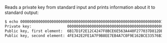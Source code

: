 Reads a private key from standard input and prints
information about it to standard output:
```bash
$ echo 0000000000000000000000000000000000000000000000000000000000000001 | ../print_key_info 
Private key:                0000000000000000000000000000000000000000000000000000000000000001
Public key, first element:  6B17D1F2E12C4247F8BCE6E563A440F277037D812DEB33A0F4A13945D898C296
Public key, second element: 4FE342E2FE1A7F9B8EE7EB4A7C0F9E162BCE33576B315ECECBB6406837BF51F5
```
